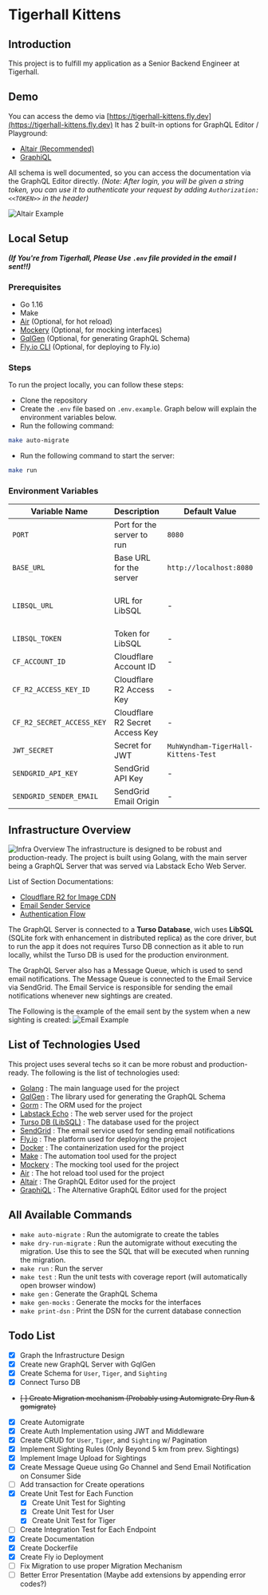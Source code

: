 # Tigerhall Kittens

## Introduction
This project is to fulfill my application as a Senior Backend Engineer at Tigerhall. 

## Demo
You can access the demo via [https://tigerhall-kittens.fly.dev](https://tigerhall-kittens.fly.dev)
It has 2 built-in options for GraphQL Editor / Playground:
- [Altair (Recommended)](https://tigerhall-kittens.fly.dev/altair)
- [GraphiQL](https://tigerhall-kittens.fly.dev/graphiql)

All schema is well documented, so you can access the documentation via the GraphQL Editor directly.
*(Note: After login, you will be given a string token, you can use it to authenticate your request by adding `Authorization: <<TOKEN>>` in the header)*

![Altair Example](altair.png)
## Local Setup
***(If You're from Tigerhall, Please Use `.env` file provided in the email I sent!!)***

### Prerequisites
- Go 1.16
- Make
- [Air](https://github.com/cosmtrek/air) (Optional, for hot reload)
- [Mockery](https://github.com/vektra/mockery) (Optional, for mocking interfaces)
- [GqlGen](https://gqlgen.com/) (Optional, for generating GraphQL Schema)
- [Fly.io CLI](https://fly.io/docs/getting-started/installing-flyctl/) (Optional, for deploying to Fly.io)

### Steps
To run the project locally, you can follow these steps:
- Clone the repository
- Create the `.env` file based on `.env.example`. Graph below will explain the environment variables below.
- Run the following command:
```bash
make auto-migrate
```
- Run the following command to start the server:
```bash
make run
```
### Environment Variables
| Variable Name | Description | Default Value | Required |
| ------------- | ----------- | ------------- | -------- |
| `PORT` | Port for the server to run | `8080` | Yes |
| `BASE_URL` | Base URL for the server | `http://localhost:8080` | Yes |
| `LIBSQL_URL` | URL for LibSQL | - | No (Will Default to Local DB File) |
| `LIBSQL_TOKEN` | Token for LibSQL | - | No |
| `CF_ACCOUNT_ID` | Cloudflare Account ID | - | Yes |
| `CF_R2_ACCESS_KEY_ID` | Cloudflare R2 Access Key | - | Yes |
| `CF_R2_SECRET_ACCESS_KEY` | Cloudflare R2 Secret Access Key | - | Yes |
| `JWT_SECRET ` | Secret for JWT | `MuhWyndham-TigerHall-Kittens-Test` | Yes |
| `SENDGRID_API_KEY` | SendGrid API Key | - | Yes |
| `SENDGRID_SENDER_EMAIL` | SendGrid Email Origin | - | Yes |

## Infrastructure Overview
![Infra Overview](schema.png)
The infrastructure is designed to be robust and production-ready. The project is built using Golang, with the main server being a GraphQL Server that was served via Labstack Echo Web Server.

List of Section Documentations:
- [Cloudflare R2 for Image CDN](utils/s3client/README.md)
- [Email Sender Service](utils/email/README.md)
- [Authentication Flow](pkg/entities/README.md)

The GraphQL Server is connected to a **Turso Database**, wich uses **LibSQL** (SQLite fork with enhancement in distributed replica) as the core driver, but to run the app it does not requires Turso DB connection as it able to run locally, whilst the Turso DB is used for the production environment.

The GraphQL Server also has a Message Queue, which is used to send email notifications. The Message Queue is connected to the Email Service via SendGrid. The Email Service is responsible for sending the email notifications whenever new sightings are created. 

The Following is the example of the email sent by the system when a new sighting is created:
![Email Example](email-sample.png)

## List of Technologies Used
This project uses several techs so it can be more robust and production-ready. The following is the list of technologies used:
- [Golang](https://golang.org/) : The main language used for the project
- [GqlGen](https://gqlgen.com/) : The library used for generating the GraphQL Schema
- [Gorm](https://gorm.io/) : The ORM used for the project
- [Labstack Echo](https://echo.labstack.com/) : The web server used for the project
- [Turso DB (LibSQL)](https://turso.tech/) : The database used for the project
- [SendGrid](https://sendgrid.com/) : The email service used for sending email notifications
- [Fly.io](https://fly.io/) : The platform used for deploying the project
- [Docker](https://www.docker.com/) : The containerization used for the project
- [Make](https://www.gnu.org/software/make/) : The automation tool used for the project
- [Mockery](https://github.com/vektra/mockery) : The mocking tool used for the project
- [Air](https://github.com/cosmtrek/air) : The hot reload tool used for the project
- [Altair](https://altairgraphql.dev/) : The GraphQL Editor used for the project
- [GraphiQL](https://github.com/graphql/graphiql) : The Alternative GraphQL Editor used for the project

## All Available Commands
- `make auto-migrate` : Run the automigrate to create the tables
- `make dry-run-migrate` : Run the automigrate without executing the migration. Use this to see the SQL that will be executed when running the migration.
- `make run` : Run the server
- `make test` : Run the unit tests with coverage report (will automatically open browser window)
- `make gen` : Generate the GraphQL Schema
- `make gen-mocks` : Generate the mocks for the interfaces
- `make print-dsn` : Print the DSN for the current database connection

## Todo List
- [x] Graph the Infrastructure Design
- [x] Create new GraphQL Server with GqlGen
- [x] Create Schema for `User`, `Tiger`, and `Sighting`
- [x] Connect Turso DB
- ~~[ ] Create Migration mechanism (Probably using Automigrate Dry Run & gomigrate)~~
- [x] Create Automigrate
- [x] Create Auth Implementation using JWT and Middleware
- [x] Create CRUD for `User`, `Tiger`, and `Sighting` w/ Pagination
- [x] Implement Sighting Rules (Only Beyond 5 km from prev. Sightings)
- [x] Implement Image Upload for Sightings
- [x] Create Message Queue using Go Channel and Send Email Notification on Consumer Side
- [ ] Add transaction for Create operations
- [x] Create Unit Test for Each Function
  - [x] Create Unit Test for Sighting
  - [x] Create Unit Test for User
  - [x] Create Unit Test for Tiger
- [ ] Create Integration Test for Each Endpoint
- [x] Create Documentation
- [x] Create Dockerfile
- [x] Create Fly io Deployment
- [ ] Fix Migration to use proper Migration Mechanism
- [ ] Better Error Presentation (Maybe add extensions by appending error codes?)
